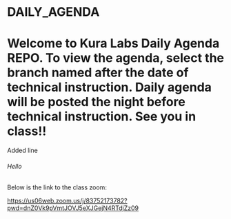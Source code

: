 # DAILY_AGENDA

# Welcome to Kura Labs Daily Agenda REPO. To view the agenda, select the branch named after the date of technical instruction. Daily agenda will be posted the night before technical instruction. See you in class!!

Added line

###### Hello


Below is the link to the class zoom:

https://us06web.zoom.us/j/83752173782?pwd=dnZ0Vk9pVmtJOVJ5eXJGejN4RTdjZz09
